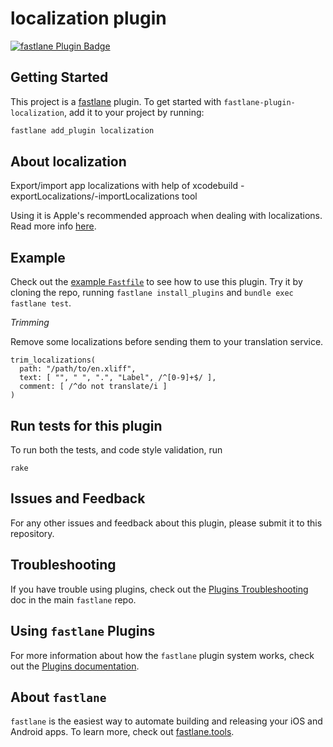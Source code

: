 # localization plugin

[![fastlane Plugin Badge](https://rawcdn.githack.com/fastlane/fastlane/master/fastlane/assets/plugin-badge.svg)](https://rubygems.org/gems/fastlane-plugin-localization)

## Getting Started

This project is a [fastlane](https://github.com/fastlane/fastlane) plugin. To get started with `fastlane-plugin-localization`, add it to your project by running:

```bash
fastlane add_plugin localization
```

## About localization

Export/import app localizations with help of xcodebuild -exportLocalizations/-importLocalizations tool

Using it is Apple's recommended approach when dealing with localizations. Read more info [here](https://developer.apple.com/library/ios/documentation/MacOSX/Conceptual/BPInternational/LocalizingYourApp/LocalizingYourApp.html#//apple_ref/doc/uid/10000171i-CH5-SW13).

## Example

Check out the [example `Fastfile`](fastlane/Fastfile) to see how to use this plugin. Try it by cloning the repo, running `fastlane install_plugins` and `bundle exec fastlane test`.

*Trimming*

Remove some localizations before sending them to your translation service.

```
trim_localizations(
  path: "/path/to/en.xliff",
  text: [ "", " ", ".", "Label", /^[0-9]+$/ ],
  comment: [ /^do not translate/i ]
)
```

## Run tests for this plugin

To run both the tests, and code style validation, run

````
rake
````

## Issues and Feedback

For any other issues and feedback about this plugin, please submit it to this repository.

## Troubleshooting

If you have trouble using plugins, check out the [Plugins Troubleshooting](https://github.com/fastlane/fastlane/blob/master/fastlane/docs/PluginsTroubleshooting.md) doc in the main `fastlane` repo.

## Using `fastlane` Plugins

For more information about how the `fastlane` plugin system works, check out the [Plugins documentation](https://github.com/fastlane/fastlane/blob/master/fastlane/docs/Plugins.md).

## About `fastlane`

`fastlane` is the easiest way to automate building and releasing your iOS and Android apps. To learn more, check out [fastlane.tools](https://fastlane.tools).
